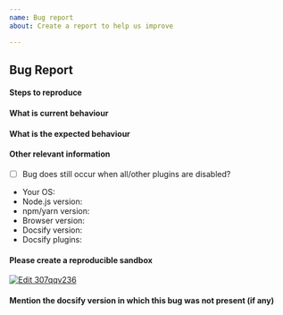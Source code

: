 ```yaml
---
name: Bug report
about: Create a report to help us improve

---
```

<!-- Please don't delete this template or we'll close your issue -->
<!-- Please use English language -->
<!-- Before creating an issue please make sure you are using the latest version of Docsify. -->
<!-- Please ask questions on StackOverflow: https://stackoverflow.com/questions/ask?tags=docsify -->
<!-- Please ask questions on gitter: https://gitter.im/docsifyjs/Lobby -->

## Bug Report

#### Steps to reproduce



#### What is current behaviour



#### What is the expected behaviour



#### Other relevant information

<!-- (Update "[ ]" to "[x]" to check a box) -->
- [ ] Bug does still occur when all/other plugins are disabled?

- Your OS: 
- Node.js version: 
- npm/yarn version: 
- Browser version: 
- Docsify version: 
- Docsify plugins: 

<!-- Love docsify? Please consider supporting our collective:
👉  https://opencollective.com/docsify/donate -->

#### Please create a reproducible sandbox 

[![Edit 307qqv236](https://codesandbox.io/static/img/play-codesandbox.svg)](https://codesandbox.io/s/307qqv236)

#### Mention the docsify version in which this bug was not present (if any)
